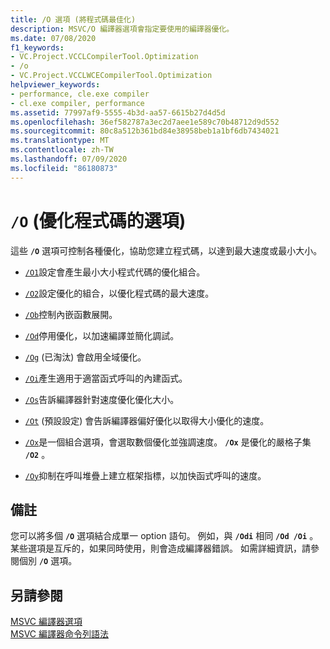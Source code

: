 ```yaml
---
title: /O 選項 (將程式碼最佳化)
description: MSVC/O 編譯器選項會指定要使用的編譯器優化。
ms.date: 07/08/2020
f1_keywords:
- VC.Project.VCCLCompilerTool.Optimization
- /o
- VC.Project.VCCLWCECompilerTool.Optimization
helpviewer_keywords:
- performance, cle.exe compiler
- cl.exe compiler, performance
ms.assetid: 77997af9-5555-4b3d-aa57-6615b27d4d5d
ms.openlocfilehash: 36ef582787a3ec2d7aee1e589c70b48712d9d552
ms.sourcegitcommit: 80c8a512b361bd84e38958beb1a1bf6db7434021
ms.translationtype: MT
ms.contentlocale: zh-TW
ms.lasthandoff: 07/09/2020
ms.locfileid: "86180873"
---
```

# <a name="o-options-optimize-code"></a>`/O` (優化程式碼的選項) 

這些 **`/O`** 選項可控制各種優化，協助您建立程式碼，以達到最大速度或最小大小。

- [`/O1`](o1-o2-minimize-size-maximize-speed.md)設定會產生最小大小程式代碼的優化組合。

- [`/O2`](o1-o2-minimize-size-maximize-speed.md)設定優化的組合，以優化程式碼的最大速度。

- [`/Ob`](ob-inline-function-expansion.md)控制內嵌函數展開。

- [`/Od`](od-disable-debug.md)停用優化，以加速編譯並簡化調試。

- [`/Og`](og-global-optimizations.md) (已淘汰) 會啟用全域優化。

- [`/Oi`](oi-generate-intrinsic-functions.md)產生適用于適當函式呼叫的內建函式。

- [`/Os`](os-ot-favor-small-code-favor-fast-code.md)告訴編譯器針對速度優化優化大小。

- [`/Ot`](os-ot-favor-small-code-favor-fast-code.md) (預設設定) 會告訴編譯器偏好優化以取得大小優化的速度。

- [`/Ox`](ox-full-optimization.md)是一個組合選項，會選取數個優化並強調速度。 **`/Ox`** 是優化的嚴格子集 **`/O2`** 。

- [`/Oy`](oy-frame-pointer-omission.md)抑制在呼叫堆疊上建立框架指標，以加快函式呼叫的速度。

## <a name="remarks"></a>備註

您可以將多個 **`/O`** 選項結合成單一 option 語句。 例如，與 **`/Odi`** 相同 **`/Od /Oi`** 。 某些選項是互斥的，如果同時使用，則會造成編譯器錯誤。 如需詳細資訊，請參閱個別 **`/O`** 選項。

## <a name="see-also"></a>另請參閱

[MSVC 編譯器選項](compiler-options.md)<br/>
[MSVC 編譯器命令列語法](compiler-command-line-syntax.md)
